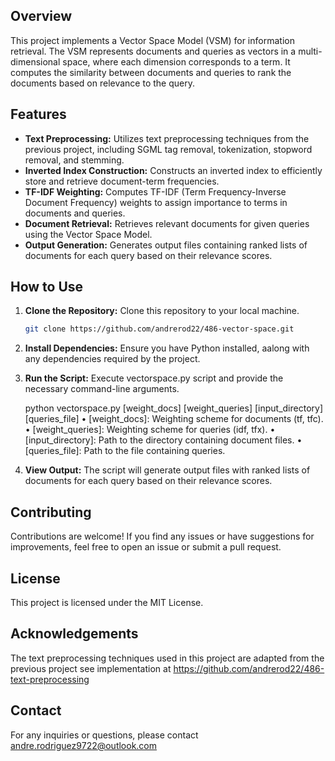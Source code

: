 ## Overview

This project implements a Vector Space Model (VSM) for information retrieval. The VSM represents documents and queries as vectors in a multi-dimensional space, where each dimension corresponds to a term. It computes the similarity between documents and queries to rank the documents based on relevance to the query.

## Features

- **Text Preprocessing:** Utilizes text preprocessing techniques from the previous project, including SGML tag removal, tokenization, stopword removal, and stemming.
- **Inverted Index Construction:** Constructs an inverted index to efficiently store and retrieve document-term frequencies.
- **TF-IDF Weighting:** Computes TF-IDF (Term Frequency-Inverse Document Frequency) weights to assign importance to terms in documents and queries.
- **Document Retrieval:** Retrieves relevant documents for given queries using the Vector Space Model.
- **Output Generation:** Generates output files containing ranked lists of documents for each query based on their relevance scores.

## How to Use

1. **Clone the Repository:** Clone this repository to your local machine.
   ```bash
   git clone https://github.com/andrerod22/486-vector-space.git

2. **Install Dependencies:** Ensure you have Python installed, aalong with any dependencies required by the project.
3. **Run the Script:** Execute vectorspace.py script and provide the necessary command-line arguments.

	python vectorspace.py [weight_docs] [weight_queries] [input_directory] [queries_file]
	•	[weight_docs]: Weighting scheme for documents (tf, tfc).
	•	[weight_queries]: Weighting scheme for queries (idf, tfx).
	•	[input_directory]: Path to the directory containing document files.
	•	[queries_file]: Path to the file containing queries.

4. **View Output:** The script will generate output files with ranked lists of documents for each query based on their relevance scores.

## Contributing
Contributions are welcome! If you find any issues or have suggestions for improvements, feel free to open an issue or submit a pull request.

## License
This project is licensed under the MIT License.

## Acknowledgements
The text preprocessing techniques used in this project are adapted from the previous project see implementation at https://github.com/andrerod22/486-text-preprocessing 

## Contact
For any inquiries or questions, please contact andre.rodriguez9722@outlook.com
